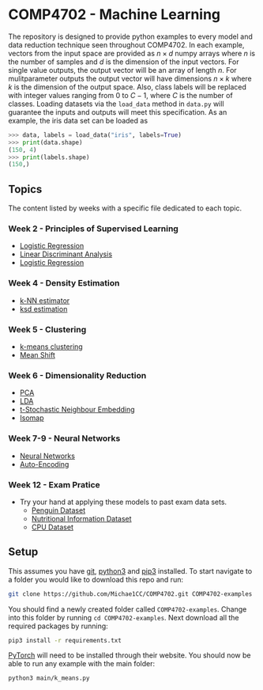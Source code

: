 # COMP4702 - Machine Learning

The repository is designed to provide python examples to every model and data reduction technique seen throughout COMP4702. In each example, vectors from the input space are provided as $n \times d$ numpy arrays where $n$ is the number of samples and $d$ is the dimension of the input vectors. For single value outputs, the output vector will be an array of length $n$. For mulitparameter outputs the output vector will have dimensions $n \times k$ where $k$ is the dimension of the output space. Also, class labels will be replaced with integer values ranging from $0$ to $C-1$, where $C$ is the number of classes. Loading datasets via the `load_data` method in `data.py` will guarantee the inputs and outputs will meet this specification. As an example, the iris data set can be loaded as

```python
>>> data, labels = load_data("iris", labels=True)
>>> print(data.shape)
(150, 4)
>>> print(labels.shape)
(150,)
```

## Topics

The content listed by weeks with a specific file dedicated to each topic.

### Week 2 - Principles of Supervised Learning

- [Logistic Regression](main/log_reg.py)
- [Linear Discriminant Analysis](main/lda.py)
- [Logistic Regression](main/log_reg.py)

### Week 4 - Density Estimation

- [k-NN estimator](main/knn.py)
- [ksd estimation](main/kde.py)

### Week 5 - Clustering

- [k-means clustering](main/k_means.py)
- [Mean Shift](main/mean_shift.py)

### Week 6 - Dimensionality Reduction

- [PCA](main/pca.py)
- [LDA](main/lda.py)
- [t-Stochastic Neighbour Embedding](main/tsne.py)
- [Isomap](main/isomap.py)

### Week 7-9 - Neural Networks

- [Neural Networks](main/nn.py)
- [Auto-Encoding](main/ae.py)

### Week 12 - Exam Pratice

- Try your hand at applying these models to past exam data sets.
    - [Penguin Dataset](data/penguins.csv)
    - [Nutritional Information Dataset](data/FoodNutrients1.csv)
    - [CPU Dataset](data/CPU_benchmark_v4.csv)

## Setup

This assumes you have [git](https://git-scm.com/downloads), [python3](https://www.python.org/downloads/) and [pip3](https://pip.pypa.io/en/stable/cli/pip_download/) installed. To start navigate to a folder you would like to download this repo and run:

```bash
git clone https://github.com/Michae1CC/COMP4702.git COMP4702-examples
```

You should find a newly created folder called `COMP4702-examples`. Change into this folder by running `cd COMP4702-examples`. Next download all the required packages by running:

```bash
pip3 install -r requirements.txt
```

[PyTorch](https://pytorch.org/get-started/locally/) will need to be installed through their website. You should now be able to run any example with the main folder:

```bash
python3 main/k_means.py
```
